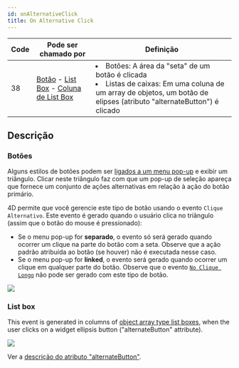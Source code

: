 ```yaml
---
id: onAlternativeClick
title: On Alternative Click
---
```


| Code | Pode ser chamado por                                                                                                                                           | Definição                                          |
| ---- | -------------------------------------------------------------------------------------------------------------------------------------------------------------- | -------------------------------------------------- |
| 38   | [Botão](FormObjects/button_overview.md) - [List Box](FormObjects/listbox_overview.md) - [Coluna de List Box](FormObjects/listbox_overview.md#list-box-columns) | <li>Botões: A área da "seta" de um botão é clicada</li><li>Listas de caixas: Em uma coluna de um array de objetos, um botão de elipses (atributo "alternateButton") é clicado</li> |

## Descrição

### Botões

Alguns estilos de botões podem ser [ligados a um menu pop-up](FormObjects/properties_TextAndPicture.md#with-pop-up-menu) e exibir um triângulo. Clicar neste triângulo faz com que um pop-up de seleção apareça que fornece um conjunto de ações alternativas em relação à ação do botão primário.

4D permite que você gerencie este tipo de botão usando o evento `Clique Alternativo`. Este evento é gerado quando o usuário clica no triângulo (assim que o botão do mouse é pressionado):

- Se o menu pop-up for **separado**, o evento só será gerado quando ocorrer um clique na parte do botão com a seta. Observe que a ação padrão [](https://doc.4d.com/4Dv19R7/4D/19-R7/Standard-actions.300-6013479.en.html) atribuída ao botão (se houver) não é executada nesse caso.
- Se o menu pop-up for **linked**, o evento será gerado quando ocorrer um clique em qualquer parte do botão. Observe que o evento [`No Clique Longo`](onLongClick.md) não pode ser gerado com este tipo de botão.

![](../assets/en/Events/clickevents.png)

### List box

This event is generated in columns of [object array type list boxes](FormObjects/listbox_overview.md#object-arrays-in-columns-4d-view-pro), when the user clicks on a widget ellipsis button ("alternateButton" attribute).

![](../assets/en/FormObjects/listbox_column_objectArray_alternateButton.png)

Ver a [descrição do atributo "alternateButton"](FormObjects/listbox_overview.md#alternatebutton).
